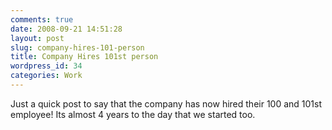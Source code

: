 ```yaml
---
comments: true
date: 2008-09-21 14:51:28
layout: post
slug: company-hires-101-person
title: Company Hires 101st person
wordpress_id: 34
categories: Work
---
```


Just a quick post to say that the company has now hired their 100 and 101st employee! Its almost 4 years to the day that we started too.
